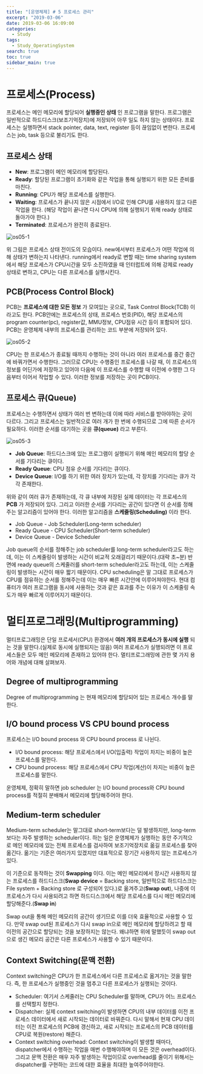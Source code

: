 ```yaml
---
title: "[운영체제] # 5 프로세스 관리"
excerpt: "2019-03-06"
date: 2019-03-06 16:09:00
categories:
  - Study
tags:
  - Study_OperatingSystem
search: true
toc: true
sidebar_main: true
---
```


# 프로세스(Process)
프로세스는 메인 메모리에 할당되어 **실행중인 상태** 인 프로그램을 말한다. 프로그램은 일반적으로 하드디스크(보조기억장치)에 저장되어 아무 일도 하지 않는 상태이다. 프로세스는 실행하면서 stack pointer, data, text, register 등이 끊임없이 변한다. 프로세스는 job, task 등으로 불리기도 한다.

## 프로세스 상태
- **New**: 프로그램이 메인 메모리에 할당된다.
- **Ready**: 할당된 프로그램이 초기화와 같은 작업을 통해 실행되기 위한 모든 준비를 마친다.
- **Running**: CPU가 해당 프로세스를 실행한다.
- **Waiting**: 프로세스가 끝나지 않은 시점에서 I/O로 인해 CPU를 사용하지 않고 다른 작업을 한다. (해당 작업이 끝나면 다시 CPU에 의해 실행되기 위해 ready 상태로 돌아가야 한다.)
- **Terminated**: 프로세스가 완전히 종료된다.

![os05-1](https://user-images.githubusercontent.com/34755287/53879658-5ccdd500-4052-11e9-9ee2-80ce1ca80ced.png)

위 그림은 프로세스 상태 전이도의 모습이다. new에서부터 프로세스가 어떤 작업에 의해 상태가 변하는지 나타낸다. running에서 ready로 변할 때는 time sharing system에서 해당 프로세스가 CPU시간을 모두 소진하였을 때 인터럽트에 의해 강제로 ready상태로 변하고, CPU는 다른 프로세스를 실행시킨다.

## PCB(Process Control Block)
PCB는 **프로세스에 대한 모든 정보** 가 모여있는 곳으로, Task Control Block(TCB) 이라고도 한다. PCB안에는 프로세스의 상태, 프로세스 번호(PID), 해당 프로세스의 program counter(pc), register값, MMU정보, CPU점유 시간 등이 포함되어 있다. PCB는 운영체제 내부의 프로세스를 관리하는 코드 부분에 저장되어 있다.

![os05-2](https://user-images.githubusercontent.com/34755287/53879659-5ccdd500-4052-11e9-8364-5cf3a1d6c90a.png)

CPU는 한 프로세스가 종료될 때까지 수행하는 것이 아니라 여러 프로세스를 중간 중간에 바꿔가면서 수행한다. 그러므로 CPU는 수행중인 프로세스를 나갈 때, 이 프로세스의 정보를 어딘가에 저장하고 있어야 다음에 이 프로세스를 수행할 때 이전에 수행한 그 다음부터 이어서 작업할 수 있다. 이러한 정보를 저장하는 곳이 PCB이다.

## 프로세스 큐(Queue)
프로세스는 수행하면서 상태가 여러 번 변하는데 이에 따라 서비스를 받아야하는 곳이 다르다. 그리고 프로세스는 일반적으로 여러 개가 한 번에 수행되므로 그에 따른 순서가 필요하다. 이러한 순서를 대기하는 곳을 **큐(queue)** 라고 부른다.

![os05-3](https://user-images.githubusercontent.com/34755287/53879660-5ccdd500-4052-11e9-972d-11ba3faeb3e3.png)

- **Job Queue**: 하드디스크에 있는 프로그램이 실행되기 위해 메인 메모리의 할당 순서를 기다리는 큐이다.
- **Ready Queue**: CPU 점유 순서를 기다리는 큐이다.
- **Device Queue**: I/O를 하기 위한 여러 장치가 있는데, 각 장치를 기다리는 큐가 각각 존재한다.

위와 같이 여러 큐가 존재하는데, 각 큐 내부에 저장된 실제 데이터는 각 프로세스의 **PCB** 가 저장되어 있다. 그리고 이러한 순서를 기다리는 공간이 있다면 이 순서를 정해주는 알고리즘이 있어야 한다. 이러한 알고리즘을 **스케줄링(Scheduling)** 이라 한다.

- Job Queue - Job Scheduler(Long-term scheduler)
- Ready Queue - CPU Scheduler(Short-term scheduler)
- Device Queue - Device Scheduler

Job queue의 순서를 정해주는 job scheduler를 long-term scheduler라고도 하는데, 이는 이 스케줄링이 발생하는 시간이 비교적 오래걸리기 때문이다.(대략 초~분) 반면에 ready queue의 스케줄러를 short-term scheduler라고도 하는데, 이는 스케줄링이 발생하는 시간이 매우 짧기 때문이다. CPU scheduling은 말 그대로 프로세스가 CPU를 점유하는 순서를 정해주는데 이는 매우 빠른 시간안에 이루어져야한다. 현대 컴퓨터가 여러 프로그램을 동시에 사용하는 것과 같은 효과를 주는 이유가 이 스케줄링 속도가 매우 빠르게 이루어지기 때문이다.


# 멀티프로그래밍(Multiprogramming)
멀티프로그래밍은 단일 프로세서(CPU) 환경에서 **여러 개의 프로세스가 동시에 실행** 되는 것을 말한다.(실제로 동시에 실행되지는 않음) 여러 프로세스가 실행되려면 이 프로세스들은 모두 메인 메모리에 존재하고 있어야 한다. 멀티프로그래밍에 관한 몇 가지 용어와 개념에 대해 살펴보자.

## Degree of multiprogramming
Degree of multiprogramming 는 현재 메모리에 할당되어 있는 프로세스 개수를 말한다.

## I/O bound process VS CPU bound process
프로세스는 I/O bound process 와 CPU bound process 로 나뉜다.
- I/O bound process: 해당 프로세스에서 I/O(입출력) 작업이 차지는 비중이 높은 프로세스를 말한다.
- CPU bound process: 해당 프로세스에서 CPU 작업(계산)이 차지는 비중이 높은 프로세스를 말한다.

운영체제, 정확히 말하면 job scheduler 는 I/O bound process와 CPU bound process를 적절히 분배해서 메모리에 할당해주어야 한다.

## Medium-term scheduler
Medium-term scheduler는 말그대로 short-term보다는 덜 발생하지만, long-term보다는 자주 발생하는 scheduler이다. 하는 일은 운영체제가 실행하는 동안 주기적으로 메인 메모리에 있는 전체 프로세스를 검사하여 보조기억장치로 옮길 프로세스를 찾아 옮긴다. 옮기는 기준은 여러가지 있겠지만 대표적으로 장기간 사용하지 않는 프로세스가 있다.

이 기준으로 동작하는 것이 **Swapping** 이다. 이는 메인 메모리에서 장시간 사용하지 않는 프로세스를 하드디스크(**Swap device** = Backing store, 일반적으로 하드디스크는 File system + Backing store 로 구성되어 있다.)로 옮겨주고(**Swap out**), 나중에 이 프로세스가 다시 사용되려고 하면 하드디스크에서 해당 프로세스를 다시 메인 메모리에 할당해준다.(**Swap in**)

Swap out을 통해 메인 메모리의 공간이 생기므로 이를 더욱 효율적으로 사용할 수 있다. 만약 swap out된 프로세스가 다시 swap in으로 메인 메모리에 할당하려고 할 때 이전의 공간으로 할당되는 것을 보장하지는 않는다. 왜냐하면 위에 말했듯이 swap out으로 생긴 메모리 공간은 다른 프로세스가 사용할 수 있기 때문이다.

## Context Switching(문맥 전환)
Context switching은 CPU가 한 프로세스에서 다른 프로세스로 옮겨가는 것을 말한다. 즉, 한 프로세스가 실행중인 것을 멈추고 다른 프로세스가 실행되는 것이다.

- Scheduler: 여기서 스케줄러는 CPU Scheduler를 말하며, CPU가 어느 프로세스를 선택할지 정한다.
- Dispatcher: 실제 context switching이 발생하면 CPU의 내부 데이터를 이전 프로세스 데이터에서 새로 시작되는 데이터로 바꿔준다. 다시 말해서 현재 CPU 데이터는 이전 프로세스의 PCB에 갱신하고, 새로 시작되는 프로세스의 PCB 데이터를 CPU로 복원(restore) 해준다.
- Context switching overhead: Context switching이 발생할 때마다, dispatcher에서 수행하는 작업을 매번 수행해야하며 이 모든 것은 overhead이다. 그리고 문맥 전환은 매우 자주 발생하는 작업이므로 overhead를 줄이기 위해서는 dispatcher를 구현하는 코드에 대한 효율을 최대한 높여주어야한다.
